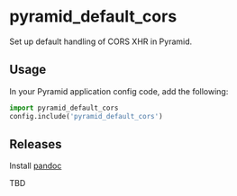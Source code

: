 # pyramid_default_cors

Set up default handling of CORS XHR in Pyramid.

## Usage

In your Pyramid application config code, add the following:

```python
import pyramid_default_cors
config.include('pyramid_default_cors')
```

## Releases

Install [pandoc] 

[pandoc]: http://johnmacfarlane.net/pandoc/

TBD
